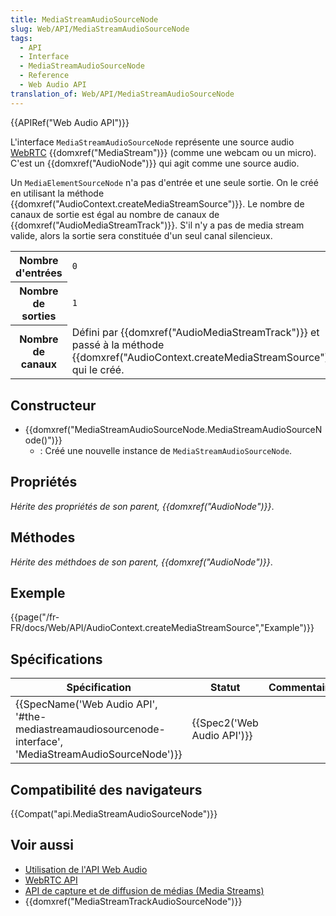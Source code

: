 ```yaml
---
title: MediaStreamAudioSourceNode
slug: Web/API/MediaStreamAudioSourceNode
tags:
  - API
  - Interface
  - MediaStreamAudioSourceNode
  - Reference
  - Web Audio API
translation_of: Web/API/MediaStreamAudioSourceNode
---
```

{{APIRef("Web Audio API")}}

L'interface `MediaStreamAudioSourceNode` représente une source audio [WebRTC](/fr/docs/Web/API/WebRTC_API) {{domxref("MediaStream")}} (comme une webcam ou un micro). C'est un {{domxref("AudioNode")}} qui agit comme une source audio.

Un `MediaElementSourceNode` n'a pas d'entrée et une seule sortie. On le créé en utilisant la méthode {{domxref("AudioContext.createMediaStreamSource")}}. Le nombre de canaux de sortie est égal au nombre de canaux de {{domxref("AudioMediaStreamTrack")}}. S'il n'y a pas de media stream valide, alors la sortie sera constituée d'un seul canal silencieux.

<table class="properties">
  <tbody>
    <tr>
      <th scope="row">Nombre d'entrées</th>
      <td><code>0</code></td>
    </tr>
    <tr>
      <th scope="row">Nombre de sorties</th>
      <td><code>1</code></td>
    </tr>
    <tr>
      <th scope="row">Nombre de canaux</th>
      <td>
        Défini par {{domxref("AudioMediaStreamTrack")}} et passé à
        la méthode
        {{domxref("AudioContext.createMediaStreamSource")}} qui
        le créé.
      </td>
    </tr>
  </tbody>
</table>

## Constructeur

- {{domxref("MediaStreamAudioSourceNode.MediaStreamAudioSourceNode()")}}
  - : Créé une nouvelle instance de `MediaStreamAudioSourceNode`.

## Propriétés

_Hérite des propriétés de son parent,_ _{{domxref("AudioNode")}}_.

## Méthodes

_Hérite des méthdoes de son parent,_ _{{domxref("AudioNode")}}_.

## Exemple

{{page("/fr-FR/docs/Web/API/AudioContext.createMediaStreamSource","Example")}}

## Spécifications

| Spécification                                                                                                                                | Statut                               | Commentaire |
| -------------------------------------------------------------------------------------------------------------------------------------------- | ------------------------------------ | ----------- |
| {{SpecName('Web Audio API', '#the-mediastreamaudiosourcenode-interface', 'MediaStreamAudioSourceNode')}} | {{Spec2('Web Audio API')}} |             |

## Compatibilité des navigateurs

{{Compat("api.MediaStreamAudioSourceNode")}}

## Voir aussi

- [Utilisation de l'API Web Audio](/en-US/docs/Web/API/Web_Audio_API/Using_Web_Audio_API)
- [WebRTC API](/en-US/docs/Web/API/WebRTC_API)
- [API de capture et de diffusion de médias (Media Streams)](/en-US/docs/Web/API/Media_Streams_API)
- {{domxref("MediaStreamTrackAudioSourceNode")}}
